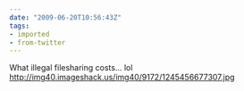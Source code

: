 ```yaml
---
date: "2009-06-20T10:56:43Z"
tags:
- imported
- from-twitter
---
```

What illegal filesharing costs... lol http://img40.imageshack.us/img40/9172/1245456677307.jpg
